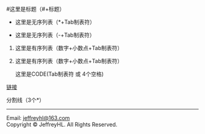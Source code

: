 #这里是标题（#+标题）
*	这里是无序列表（*+Tab制表符）
-	这里是无序列表（-+Tab制表符）

1.	这里是有序列表（数字+小数点+Tab制表符）
1.	这里是有序列表（数字+小数点+Tab制表符）
	
	这里是CODE(Tab制表符 或 4个空格)
	
[链接](www.baidu.com)

分割线（3个*）
***	
Email: [jeffreyhl@163.com](jeffreyhl@163.com)<br>
Copyright &copy; JeffreyHL. All Rights Reserved.
